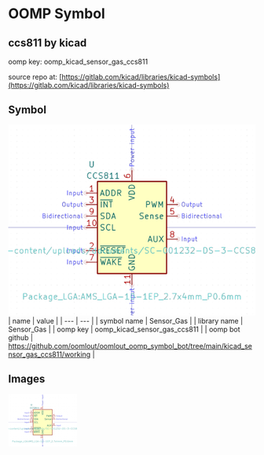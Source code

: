 # OOMP Symbol  
## ccs811  by kicad  
  
oomp key: oomp_kicad_sensor_gas_ccs811  
  
source repo at: [https://gitlab.com/kicad/libraries/kicad-symbols](https://gitlab.com/kicad/libraries/kicad-symbols)  
## Symbol  
  
[![working.png](working_600.png)](working.png)  
| name | value | 
| --- | --- | 
| symbol name | Sensor_Gas | 
| library name | Sensor_Gas | 
| oomp key | oomp_kicad_sensor_gas_ccs811 | 
| oomp bot github | https://github.com/oomlout/oomlout_oomp_symbol_bot/tree/main/kicad_sensor_gas_ccs811/working | 
## Images  
  
[![working.png](working_140.png)](working.png)  
